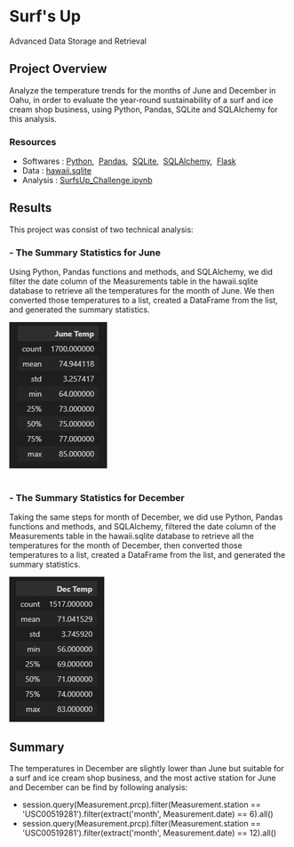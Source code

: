 # Surf's Up
Advanced Data Storage and Retrieval

## Project Overview
Analyze the temperature trends for the months of June and December in Oahu, in order to evaluate the year-round sustainability of a surf and ice cream shop business, using Python, Pandas, SQLite and SQLAlchemy for this analysis.

### Resources
- Softwares : [Python](https://www.python.org/downloads/windows/),&nbsp; [Pandas](https://www.anaconda.com/products/distribution),&nbsp; [SQLite](https://docs.python.org/3/library/sqlite3.html),&nbsp; [SQLAlchemy](https://docs.sqlalchemy.org/en/14/intro.html),&nbsp; [Flask](https://flask.palletsprojects.com/en/2.1.x/tutorial/database/)
- Data : [hawaii.sqlite](hawaii.sqlite)
- Analysis : [SurfsUp_Challenge.ipynb](SurfsUp_Challenge.ipynb)


## Results
This project was consist of two technical analysis:

### - The Summary Statistics for June<br/>
Using Python, Pandas functions and methods, and SQLAlchemy, we did filter the date column of the Measurements table in the hawaii.sqlite database to retrieve all the temperatures for the month of June. We then converted those temperatures to a list, created a DataFrame from the list, and generated the summary statistics.
<br/>

![june.png](images/june.png)
<br/>
<br/>

### - The Summary Statistics for December<br/>
Taking the same steps for month of December, we did use Python, Pandas functions and methods, and SQLAlchemy, filtered the date column of the Measurements table in the hawaii.sqlite database to retrieve all the temperatures for the month of December, then converted those temperatures to a list, created a DataFrame from the list, and generated the summary statistics.
<br/>

![december.png](images/december.png)


## Summary
The temperatures in December are slightly lower than June but suitable for a surf and ice cream shop business, and the most active station for June and December can be find by following analysis: <br/>
- session.query(Measurement.prcp).filter(Measurement.station == 'USC00519281').filter(extract('month', Measurement.date) == 6).all()
- session.query(Measurement.prcp).filter(Measurement.station == 'USC00519281').filter(extract('month', Measurement.date) == 12).all()

<br/>
 

